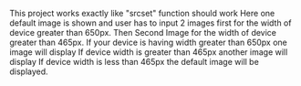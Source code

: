 This project works exactly like "srcset" function should work
Here one default image is shown and user has to input 2 images first for the width of device greater than 650px.
Then Second Image for the width of device greater than 465px.
If your device is having width greater than 650px one image will display
If device width is greater than 465px another image will display
If device width is less than 465px the default image will be displayed.
